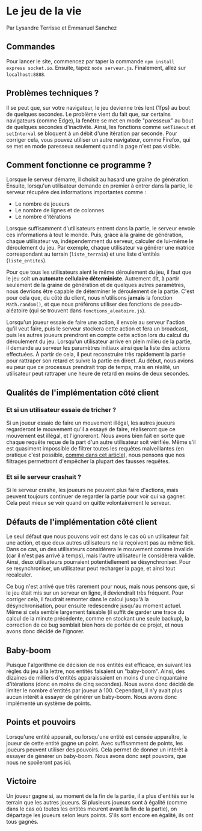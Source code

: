 # Le jeu de la vie
Par Lysandre Terrisse et Emmanuel Sanchez

## Commandes
Pour lancer le site, commencez par taper la commande `npm install express socket.io`.
Ensuite, tapez `node serveur.js`. Finalement, allez sur `localhost:8888`.

## Problèmes techniques ?
Il se peut que, sur votre navigateur, le jeu devienne très lent (1fps) au bout de quelques secondes. Le problème vient du fait que, sur certains navigateurs (comme Edge), la fenêtre se met en mode "paresseux" au bout de quelques secondes d'inactivité. Ainsi, les fonctions comme `setTimeout` et `setInterval` se bloquent à un débit d'une itération par seconde. Pour corriger cela, vous pouvez utiliser un autre navigateur, comme Firefox, qui se met en mode paresseux seulement quand la page n'est pas visible.

## Comment fonctionne ce programme ?
Lorsque le serveur démarre, il choisit au hasard une graine de génération.
Ensuite, lorsqu'un utilisateur demande en premier à entrer dans la partie, le serveur récupère des informations importantes comme :
- Le nombre de joueurs
- Le nombre de lignes et de colonnes
- Le nombre d'itérations

Lorsque suffisamment d'utilisateurs entrent dans la partie, le serveur envoie ces informations à tout le monde.
Puis, grâce à la graine de génération, chaque utilisateur va, indépendemment du serveur, calculer de lui-même le déroulement du jeu. Par exemple, chaque utilisateur va générer une matrice correspondant au terrain (`liste_terrain`) et une liste d'entités (`liste_entites`).

Pour que tous les utilisateurs aient le même déroulement du jeu, il faut que le jeu soit **un automate cellulaire déterministe**. Autrement dit, à partir seulement de la graine de génération et de quelques autres paramètres, nous devrions être capable de déterminer le déroulement de la partie. C'est pour cela que, du côté du client, nous n'utilisons **jamais** la fonction `Math.random()`, et que nous préférons utiliser des fonctions de pseudo-aléatoire (qui se trouvent dans `fonctions_aleatoire.js`).

Lorsqu'un joueur essaie de faire une action, il envoie au serveur l'action qu'il veut faire, puis le serveur stockera cette action et fera un broadcast, puis les autres joueurs prendront en compte cette action lors du calcul du déroulement du jeu. Lorsqu'un utilisateur arrive en plein milieu de la partie, il demande au serveur les paramètres initiaux ainsi que la liste des actions effectuées. À partir de cela, il peut reconstruire très rapidement la partie pour rattraper son retard et suivre la partie en direct. Au début, nous avions eu peur que ce processus prendrait trop de temps, mais en réalité, un utilisateur peut rattraper une heure de retard en moins de deux secondes.

## Qualités de l'implémentation côté client
### Et si un utilisateur essaie de tricher ?
Si un joueur essaie de faire un mouvement illégal, les autres joueurs regarderont le mouvement qu'il a essayé de faire, réaliseront que ce mouvement est illégal, et l'ignoreront. Nous avons bien fait en sorte que chaque requête reçue de la part d'un autre utilisateur soit vérifiée. Même s'il est quasiment impossible de filtrer toutes les requêtes malveillantes (en pratique c'est possible, [comme dans cet article](https://arxiv.org/abs/1304.5087v4)), nous pensons que nos filtrages permettront d'empêcher la plupart des fausses requêtes.

### Et si le serveur crashait ?
Si le serveur crashe, les joueurs ne peuvent plus faire d'actions, mais peuvent toujours continuer de regarder la partie pour voir qui va gagner. Cela peut mieux se voir quand on quitte volontairement le serveur.

## Défauts de l'implémentation côté client

Le seul défaut que nous pouvons voir est dans le cas où un utilisateur fait une action, et que deux autres utilisateurs ne la reçoivent pas au même tick. Dans ce cas, un des utilisateurs considèrera le mouvement comme invalide (car il n'est pas arrivé à temps), mais l'autre utilisateur le considèrera valide. Ainsi, deux utilisateurs pourraient potentiellement se désynchroniser. Pour se resynchroniser, un utilisateur peut recharger la page, et ainsi tout recalculer.

Ce bug n'est arrivé que très rarement pour nous, mais nous pensons que, si le jeu était mis sur un serveur en ligne, il deviendrait très fréquent. Pour corriger cela, il faudrait remonter dans le calcul jusqu'à la désynchronisation, pour ensuite redescendre jusqu'au moment actuel. Même si cela semble largement faisable (il suffit de garder une trace du calcul de la minute précédente, comme en stockant une seule backup), la correction de ce bug semblait bien hors de portée de ce projet, et nous avons donc décidé de l'ignorer.

## Baby-boom

Puisque l'algorithme de décision de nos entités est efficace, en suivant les règles du jeu à la lettre, nos entités faisaient un "baby-boom". Ainsi, des dizaines de milliers d'entités apparaissaient en moins d'une cinquantaine d'itérations (donc en moins de cinq secondes). Nous avons donc décidé de limiter le nombre d'entités par joueur à 100. Cependant, il n'y avait plus aucun intérêt à essayer de générer un baby-boom. Nous avons donc implémenté un système de points.

## Points et pouvoirs

Lorsqu'une entité apparait, ou lorsqu'une entité est censée apparaître, le joueur de cette entité gagne un point. Avec suffisamment de points, les joueurs peuvent utiliser des pouvoirs. Cela permet de donner un intérêt à essayer de générer un baby-boom. Nous avons donc sept pouvoirs, que nous ne spoileront pas ici.

## Victoire

Un joueur gagne si, au moment de la fin de la partie, il a plus d'entités sur le terrain que les autres joueurs. Si plusieurs joueurs sont à égalité (comme dans le cas où toutes les entités meurent avant la fin de la partie), on départage les joueurs selon leurs points. S'ils sont encore en égalité, ils ont tous gagnés.

